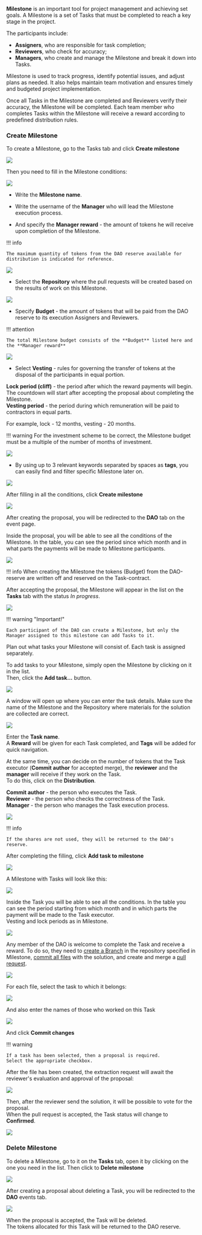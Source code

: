 <!-- 
## __Working with Task__ -->

**Milestone** is an important tool for project management and achieving set goals. A Milestone is a set of Tasks that must be completed to reach a key stage in the project.

The participants include:

* **Assigners**, who are responsible for task completion;  
* **Reviewers**, who check for accuracy;  
* **Managers**, who create and manage the Milestone and break it down into Tasks.

Milestone is used to track progress, identify potential issues, and adjust plans as needed. It also helps maintain team motivation and ensures timely and budgeted project implementation.

Once all Tasks in the Milestone are completed and Reviewers verify their accuracy, the Milestone will be completed. Each team member who completes Tasks within the Milestone will receive a reward according to predefined distribution rules.

### __Create Milestone__

<!-- we have not created tasks to replace Project Management tools, but because we want to offer members the ability to have voting power adequately reflecting their contribution to a DAO, be it ‘product people’ who create tasks, developers who write code, and reviewers. -->

To create a Milestone, go to the Tasks tab and click **Create milestone**

![](../../images/n_gosh_web_Task_01_create_milestone.jpg)

Then you need to fill in the Milestone conditions:

![](../../images/n_gosh_web_Task_02_conditions_0.jpg)


* Write the **Milestone name**.

* Write the username of the **Manager** who will lead the Milestone execution process.

* And specify the **Manager reward** - the amount of tokens he will receive upon completion of the Milestone.

<!--the part of the Milestone budget that he will receive.   The remaining budget will then be distributed among the performers of the respective tasks. -->


!!! info

    The maximum quantity of tokens from the DAO reserve available for distribution is indicated for reference.


![](../../images/n_gosh_web_Task_02_conditions_1.jpg)

* Select the **Repository** where the pull requests will be created based on the results of work on this Milestone.

![](../../images/n_gosh_web_Task_02_conditions_2.jpg)

<!-- Then you need to evaluate the Milestone.  -->
* Specify **Budget** - the amount of tokens that will be paid from the DAO reserve to its execution Assigners and Reviewers.


!!! attention

    The total Milestone budget consists of the **Budget** listed here and the **Manager reward**



![](../../images/n_gosh_web_Task_02_conditions_3.jpg)

* Select **Vesting** - rules for governing the transfer of tokens at the disposal of the participants in equal portion.

**Lock period (cliff)** - the period after which the reward payments will begin. 
The countdown will start after accepting the proposal about completing the Milestone.  
**Vesting period** - the period during which remuneration will be paid to contractors in equal parts.

For example, lock - 12 months, vesting - 20 months.  


!!! warning
    For the investment scheme to be correct, the Milеstone budget must be a multiple of the number of months of investment.


![](../../images/n_gosh_web_Task_02_conditions_4.jpg)

* By using up to 3 relevant keywords separated by spaces as **tags**, you can easily find and filter specific Milestone later on.

![](../../images/n_gosh_web_Task_02_conditions_5.jpg)

After filling in all the conditions, click **Create milestone**

![](../../images/n_gosh_web_Task_02_conditions.jpg)

After creating the proposal, you will be redirected to the **DAO** tab on the event page.

Inside the proposal, you will be able to see all the conditions of the Milestone.
In the table, you can see the period since which month and in what parts the payments will be made to Milestone participants.

![](../../images/n_gosh_web_Task_03_event.jpg)

!!! info
    When creating the Milestone the tokens (Budget) from the DAO-reserve are written off and reserved on the Task-contract.


After accepting the proposal, the Milestone will appear in the list on the **Tasks** tab with the status *In progress*.

![](../../images/n_gosh_web_Task_04_list_tasts.jpg)


!!! warning "Important!"

    Each participant of the DAO can create a Milestone, but only the Manager assigned to this milestone can add Tasks to it.

Plan out what tasks your Milestone will consist of. Each task is assigned separately.  



To add tasks to your Milestone, simply open the Milestone by clicking on it in the list.  
Then, click the **Add task...** button.

![](../../images/n_gosh_web_Task_05_add_tasks.jpg)

A window will open up where you can enter the task details. Make sure the name of the Milestone and the Repository where materials for the solution are collected are correct.

![](../../images/n_gosh_web_Task_06_task_01_name_repo.jpg)

Enter the **Task name**.  
A **Reward** will be given for each Task completed, and **Tags** will be added for quick navigation.

At the same time, you can decide on the number of tokens that the Task executor (**Commit author** for accepted merge), the **reviewer** and the **manager** will receive if they work on the Task.  
To do this, click on the **Distribution**.

**Commit author** - the person who executes the Task.  
**Reviewer** - the person who checks the correctness of the Task.  
**Manager** - the person who manages the Task execution process.

![](../../images/n_gosh_web_Task_06_task_03_percents.jpg)


!!! info

    If the shares are not used, they will be returned to the DAO's reserve.


After completing the filling, click **Add task to milestone**

![](../../images/n_gosh_web_Task_06_task_02_distribution.jpg)

A Milestone with Tasks will look like this:

![](../../images/n_gosh_web_Task_06_task_02_distribution.jpg)

Inside the Task you will be able to see all the conditions.
In the table you can see the period starting from which month and in which parts the payment will be made to the Task executor.  
Vesting and lock periods as in Milestone.

![](../../images/n_gosh_web_Task_07_01.jpg)

Any member of the DAO is welcome to complete the Task and receive a reward. To do so, they need to [create a Branch](./repository.md#create-branch) in the repository specified in Milestone, [commit all files](./repository.md#create-file) with the solution, and create and merge a [pull request](./repository.md#create-pull-request).


![](../../images/n_gosh_web_Task_08_01_create_file.jpg)

For each file, select the task to which it belongs:

![](../../images/n_gosh_web_Task_08_02_select_task.jpg)

And also enter the names of those who worked on this Task

![](../../images/n_gosh_web_Task_08_03_task_participants.jpg)

And click **Commit changes**

!!! warning

    If a task has been selected, then a proposal is required.  
    Select the appropriate checkbox.

<!-- If the reviewer was specified during the commit, the event will wait for verification from them. -->
After the file has been created, the extraction request will await the reviewer's evaluation and approval of the proposal:

![](../../images/n_gosh_web_Task_08_04_pr_review%20_required.jpg)

<!-- ![](../../images/n_gosh_web_Task_08_04_pr_review%20_required.jpg) -->

<!-- When the proposal is accepted, the status of the Task in Milestone will change to *Confirmed* -->
Then, after the reviewer send the solution, it will be possible to vote for the proposal.  
When the pull request is accepted, the Task status will change to **Confirmed**.

![](../../images/n_gosh_web_Task_09_task_confirmed.jpg)




<!-- Assigners  Reviewers	Managers	Subtasks -->

<!-- 
Select the repository for which the Task is being created.

![](../../images/gosh_web_Task_02_fill_repo.jpg)

Add the Task name.

You can add 3 tags separated by spaces to quickly find the task.

![](../../images/gosh_web_Task_03_name_tags.jpg)

Then you need to evaluate the Task.

**Task cost** is the number of tokens that will be paid from the DAO reserve for its execution.

!!! info
    The members of the DAO agree between themselves how to evaluate the Tasks.

After attaching a pull request to the Task, the tokens will be distributed between the author, reviewer and manager in the ratio you set.

**Commit author** - the person who executes the Task.  
**Reviewer** - the person who checks the correctness of the Task.  
**Manager** - the person who manages the Task execution process.

!!! info
    The number of authors, a reviewers and managers is set at your choice.  

![](../../images/gosh_web_Task_04_cost_distrb.jpg)

Select vesting and lock periods. 

**Lock (cliff)** - the period after which the reward payments will begin. 
The countdown will start after accepting the proposal about completing the Task.  
**Vesting** - rules for transferring the fixed part of the tokens to the disposal of the contractor.

For example, lock - 12 months, vesting - 2 months.  

!!! warning
    In order for the investment scheme to be correct, the smaller of the number of tokens allocated to the members of the task must be a multiple of the number of months of investment.

![](../../images/gosh_web_Task_05_lock_vesting.jpg)

Add a comment the token distribution rules and click **Create task and start proposal**

![](../../images/gosh_web_Task_06_comment.jpg)

After creating the proposal, you will be taken to the **DAO** tab with events.

![](../../images/gosh_web_Task_07_event.jpg)

Inside the proposal, you will be able to see all the conditions of the Task.  
In the table you can see the period since which month and in what parts the payments will be made to the members of the Task. -->

<!-- ![](../../images/gosh_web_Task_08_proposal.jpg) -->

<!-- ![](../../images/gosh_web_Task_09_event_details.jpg) -->

<!-- After accepting the proposal, the Task will appear in the list on the **Tasks** tab with the status *Awaiting commits*.

!!! info
    When creating a Task the tokens (Task cost) from the DAO-reserve are written off and reserved on the Task-contract.

![](../../images/gosh_web_Task_10_list_tasks.jpg) -->

<!-- When the Author has completed the Task, he adds it to the commit.

!!! info
    If you need to make several commits to complete a Task,, create a separate branch.  

And do **Select task** when creating the proposal to the pull request.

Select the Task performed(s), reviewer(s), manager(s) if they worked on the task. The allocated shares of those who were not specified will be returned to the DAO-reserve.

![](../../images/gosh_web_Readme_md_03_data_commit.jpg)

After that a proposal to the pull request will be created.  

![](../../images/gosh_web_Task_12_proposal_to_commit_with_task.jpg)

Detailed information can be viewed by going to it on the DAO tab with events.

![](../../images/gosh_web_Task_13_detail_proposal.jpg) -->

<!-- If the reviewer was specified during the commit, the event will wait for verification from them.

![](../../images/gosh_web_Task_14_event%20review.jpg)

Then, after the reviewer send the solution, it will be possible to vote for the proposal.  
When the pull request is accepted, the Task status will change to **Confirmed**.

![](../../images/gosh_web_Task_15_task_status_confirmed.jpg)

After the lock period ends, the members of the Task can receive a reward.
To do this, go to the **Tasks** tab in the completed Task and click **Claim reward**.

!!! note
    If Lock period (cliff) has been set to zero, then you can click **Claim reward** immediately after accepting the pull request.

![](../../images/gosh_web_Task_16_claim_reward.jpg)

Thus the tokens will begin to be transferred to the wallets of the members of the completed Task in accordance with the vesting scheme when the lock period ends. -->


### __Delete Milestone__


To delete a Milestone, go to it on the **Tasks** tab, open it by clicking on the one you need in the list.
Then click to **Delete milestone**


![](../../images/gosh_web_Task_delete_01.jpg)

After creating a proposal about deleting a Task, you will be redirected to the **DAO** events tab.

![](../../images/gosh_web_Task_delete_02_event.jpg)

When the proposal is accepted, the Task will be deleted.  
The tokens allocated for this Task will be returned to the DAO reserve.

